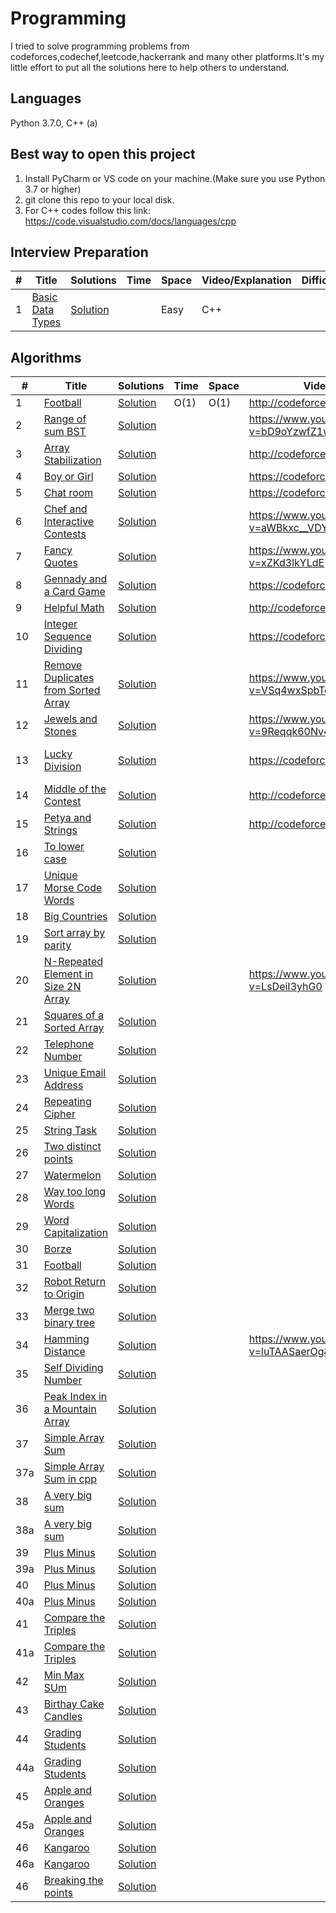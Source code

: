 # Programming
I tried to solve programming problems from codeforces,codechef,leetcode,hackerrank and many other platforms.It's my little effort to put all the solutions here to help others to understand.


## Languages
Python 3.7.0,
C++ (a)

## Best way to open this project

1. Install PyCharm or VS code on your machine.(Make sure you use Python 3.7 or higher)
2. git clone this repo to your local disk.
3. For C++ codes follow this link: https://code.visualstudio.com/docs/languages/cpp

## Interview Preparation
|  #  |      Title     |   Solutions   | Time          | Space         | Video/Explanation  | Difficulty  | Tag                   
|-----|----------------|---------------|---------------|---------------|--------|-------------|-------------
|1|[Basic Data Types ](https://www.hackerrank.com/challenges/c-tutorial-basic-data-types/problem)|[Solution](https://github.com/AmitHasanShuvo/Programming/blob/master/Interview%20Prep/HackerRank%20C%2B%2B/BasicDataTypes.cpp) |  | Easy | C++|

## Algorithms

|  #  |      Title     |   Solutions   | Time          | Space         | Video/Explanation  | Difficulty  | Tag                   
|-----|----------------|---------------|---------------|---------------|--------|-------------|-------------
|1|[Football](http://codeforces.com/problemset/problem/96/A)|[Solution](https://github.com/AmitHasanShuvo/Programming/blob/master/football.py) | O(1) | O(1) | http://codeforces.com/blog/entry/64130|Easy|Strings|
|2|[Range of sum BST](https://leetcode.com/problems/range-sum-of-bst/)|[Solution](https://github.com/AmitHasanShuvo/Programming/blob/master/leetcode938.py) |    |   |https://www.youtube.com/watch?v=bD9oYzwfZ1w|Easy|Tree|
|3|[Array Stabilization](http://codeforces.com/problemset/problem/1095/B)|[Solution](https://github.com/AmitHasanShuvo/Programming/blob/master/ArrayStabilization.py) |    |   |http://codeforces.com/blog/entry/64130|Easy|Implementation|
|4|[Boy or Girl](https://codeforces.com/problemset/problem/236/A)|[Solution](https://github.com/AmitHasanShuvo/Programming/blob/master/BoyOrGirl.py) |    |   |https://codeforces.com/blog/entry/5592|Easy|Brute Force|
|5|[ Chat room](https://codeforces.com/problemset/problem/58/A)|[Solution](https://github.com/AmitHasanShuvo/Programming/blob/master/ChatRoom.py) |    |   |https://codeforces.com/blog/entry/1771|Easy|Greedy|
|6|[Chef and Interactive Contests](https://www.codechef.com/problems/CHFINTRO)|[Solution](https://github.com/AmitHasanShuvo/Programming/blob/master/CodeChefDEC18N.py) |    |   |https://www.youtube.com/watch?v=aWBkxc__VDY|Easy|Implementation|
|7|[Fancy Quotes](https://www.codechef.com/JAN19A/problems/FANCY)|[Solution](https://github.com/AmitHasanShuvo/Programming/blob/master/FancyQuotes.py) |    |   |https://www.youtube.com/watch?v=xZKd3lkYLdE|Easy|Implementation|
|8|[Gennady and a Card Game](https://codeforces.com/contest/1097/problem/A)|[Solution](https://github.com/AmitHasanShuvo/Programming/blob/master/GennaddyAndCardGame.py) |    |   |https://codeforces.com/blog/entry/64310|Easy|Implementation|
|9|[Helpful Math](http://codeforces.com/problemset/problem/339/A)|[Solution](https://github.com/AmitHasanShuvo/Programming/blob/master/HelpfulMaths.py) |    |   |http://codeforces.com/blog/entry/8725|Easy|Greedy|
|10|[Integer Sequence Dividing](https://codeforces.com/contest/1102/problem/A)|[Solution](https://github.com/AmitHasanShuvo/Programming/blob/master/IntegerSequenceDividing.py) |    |   | https://codeforces.com/blog/entry/64439|Easy|Math|
|11|[ Remove Duplicates from Sorted Array](https://leetcode.com/problems/remove-duplicates-from-sorted-array/)|[Solution](https://github.com/AmitHasanShuvo/Programming/blob/master/Leetcode26.py) |    |   |https://www.youtube.com/watch?v=VSq4wxSpbTc&t=2s|Easy|Array|
|12|[Jewels and Stones](https://leetcode.com/problems/jewels-and-stones/)|[Solution](https://github.com/AmitHasanShuvo/Programming/blob/master/Leetcode771.py) |    |   |https://www.youtube.com/watch?v=9Reqqk60Nv4&t=32s|Easy|Hash Table|
|13|[Lucky Division](https://codeforces.com/contest/122/problem/A)|[Solution](https://github.com/AmitHasanShuvo/Programming/blob/master/LuckyDivision.py) |    |   |https://codeforces.com/blog/entry/2956|Easy|Brute Force,Number Theory|
|14|[Middle of the Contest](http://codeforces.com/problemset/problem/1133/A?locale=en)|[Solution](https://github.com/AmitHasanShuvo/Programming/blob/master/MiddleofTheContest.py) |    |   |http://codeforces.com/blog/entry/65807|Easy|Implementation|
|15|[Petya and Strings](https://codeforces.com/problemset/problem/112/A)|[Solution](https://github.com/AmitHasanShuvo/Programming/blob/master/PetyaAndStrings1.py) |    |   |http://codeforces.com/blog/entry/2616|Easy|Implementation|
|16|[To lower case](https://leetcode.com/problems/to-lower-case/)|[Solution](https://github.com/AmitHasanShuvo/Programming/blob/master/leetcode709.py) |    |   | |Easy|String|
|17|[Unique Morse Code Words](https://leetcode.com/problems/unique-morse-code-words/)|[Solution](https://github.com/AmitHasanShuvo/Programming/blob/master/leetcode804.py) |    |   | |Easy|Hash Table|
|18|[Big Countries](https://leetcode.com/problems/big-countries/)|[Solution](https://github.com/AmitHasanShuvo/Programming/blob/master/leetcode595.sql) |    |   | |Easy|Database|
|19|[Sort array by parity](https://leetcode.com/problems/sort-array-by-parity/)|[Solution](https://github.com/AmitHasanShuvo/Programming/blob/master/leetcode905.py) |    |   | |Easy|Array|
|20|[N-Repeated Element in Size 2N Array](https://leetcode.com/problems/n-repeated-element-in-size-2n-array/)|[Solution](https://github.com/AmitHasanShuvo/Programming/blob/master/leetcode961EASY.py) |    |   | https://www.youtube.com/watch?v=LsDeiI3yhG0|Easy|Array|
|21|[Squares of a Sorted Array](https://leetcode.com/problems/squares-of-a-sorted-array/)|[Solution](https://github.com/AmitHasanShuvo/Programming/blob/master/leetcode977.py) |    |   | |Easy|Array|
|22|[Telephone Number](https://codeforces.com/problemset/problem/1167/A)|[Solution](https://github.com/AmitHasanShuvo/Programming/blob/master/TelephoneNumber.py) |    |   | |Easy|Greedy,Bruteforce|
|23|[Unique Email Address](https://leetcode.com/problems/unique-email-addresses/)|[Solution](https://github.com/AmitHasanShuvo/Programming/blob/master/leetcode929.py) |    |   | |Easy|String|
|24|[Repeating Cipher](https://codeforces.com/problemset/problem/1095/A)|[Solution](https://github.com/AmitHasanShuvo/Programming/blob/master/RepeatingCipher.py) |    |   | |Easy|String|
|25|[String Task](https://codeforces.com/problemset/problem/118/A)|[Solution](https://github.com/AmitHasanShuvo/Programming/blob/master/StringTask.py) |    |   | |Easy|String|
|26|[Two distinct points](https://codeforces.com/problemset/problem/1108/A)|[Solution](https://github.com/AmitHasanShuvo/Programming/blob/master/TwoDistinctPoints.py) |    |   | |Easy|Implementation|
|27|[Watermelon](https://codeforces.com/problemset/problem/4/A)|[Solution](https://github.com/AmitHasanShuvo/Programming/blob/master/Watermelon2.py) |    |   | |Easy|Math|
|28|[Way too long Words](https://codeforces.com/problemset/problem/71/A)|[Solution](https://github.com/AmitHasanShuvo/Programming/blob/master/WayTooLong.py) |    |   | |Easy|String|
|29|[ Word Capitalization](https://codeforces.com/problemset/problem/281/A)|[Solution](https://github.com/AmitHasanShuvo/Programming/blob/master/WordCapitalization.py) |    |   | |Easy|String|
|30|[Borze](https://codeforces.com/problemset/problem/32/B)|[Solution](https://github.com/AmitHasanShuvo/Programming/blob/master/borze.py) |    |   | |Easy|Implementation|
|31|[Football](https://codeforces.com/problemset/problem/96/A)|[Solution](https://github.com/AmitHasanShuvo/Programming/blob/master/football.py) |    |   | |Easy|Implementation|
|32|[Robot Return to Origin](https://leetcode.com/problems/robot-return-to-origin/)|[Solution](https://github.com/AmitHasanShuvo/Programming/blob/master/leetcode657.py) |    |   | |Easy|String|
|33|[Merge two binary tree](https://leetcode.com/problems/merge-two-binary-trees/)|[Solution](https://github.com/AmitHasanShuvo/Programming/blob/master/leetcode617.py) |    |   | |Easy|Tree|
|34|[Hamming Distance](https://leetcode.com/problems/hamming-distance/)|[Solution](https://github.com/AmitHasanShuvo/Programming/blob/master/leetcode461.py) |    |   |https://www.youtube.com/watch?v=luTAASaerOg&t=755s |Easy|Bit Manipulation|
|35|[Self Dividing Number](https://leetcode.com/problems/self-dividing-numbers/)|[Solution](https://github.com/AmitHasanShuvo/Programming/blob/master/leetcode728.py) |    |   | |Easy|Math|
|36|[Peak Index in a Mountain Array](https://leetcode.com/problems/peak-index-in-a-mountain-array/)|[Solution](https://github.com/AmitHasanShuvo/Programming/blob/master/leetcode852.py) |    |   | |Easy|Binary Search|
|37|[Simple Array Sum](https://www.hackerrank.com/challenges/simple-array-sum/problem)|[Solution](https://github.com/AmitHasanShuvo/Programming/blob/master/SimpleArraySum.py) |    |   | |Easy|Algorithm|
|37a|[Simple Array Sum in cpp](https://www.hackerrank.com/challenges/simple-array-sum/problem)|[Solution](https://github.com/AmitHasanShuvo/Programming/blob/master/SimpleArraySum.cpp) |    |   | |Easy|Algorithm|
|38|[A very big sum](https://www.hackerrank.com/challenges/a-very-big-sum/problem)|[Solution](https://github.com/AmitHasanShuvo/Programming/blob/master/AVeryBigSum.py) |    |   | |Easy|Algorithm|
|38a|[A very big sum](https://www.hackerrank.com/challenges/a-very-big-sum/problem)|[Solution](https://github.com/AmitHasanShuvo/Programming/blob/master/AVeryBigSum.cpp) |    |   | |Easy|Algorithm|
|39|[Plus Minus](https://www.hackerrank.com/challenges/plus-minus/problem)|[Solution](https://github.com/AmitHasanShuvo/Programming/blob/master/PlusMinus.py) |    |   | |Easy|Algorithm|
|39a|[Plus Minus](https://www.hackerrank.com/challenges/plus-minus/problem)|[Solution](https://github.com/AmitHasanShuvo/Programming/blob/master/PlusMinus.cpp) |    |   | |Easy|Algorithm|
|40|[Plus Minus](https://www.hackerrank.com/challenges/staircase/problem)|[Solution](https://github.com/AmitHasanShuvo/Programming/blob/master/Staircase.py) |    |   | |Easy|Algorithm|
|40a|[Plus Minus](https://www.hackerrank.com/challenges/staircase/problem)|[Solution](https://github.com/AmitHasanShuvo/Programming/blob/master/Staircse.cpp) |    |   | |Easy|Algorithm|
|41|[Compare the Triples](https://www.hackerrank.com/challenges/compare-the-triplets/problem)|[Solution](https://github.com/AmitHasanShuvo/Programming/blob/master/CompareTheTriples.py) |    |   | |Easy|Algorithm|
|41a|[Compare the Triples](https://www.hackerrank.com/challenges/compare-the-triplets/problem)|[Solution](https://github.com/AmitHasanShuvo/Programming/blob/master/CompareTheTriples.cpp) |    |   | |Easy|Algorithm|
|42|[Min Max SUm](https://www.hackerrank.com/challenges/mini-max-sum/problem)|[Solution](https://github.com/AmitHasanShuvo/Programming/blob/master/MiniMaxSum.py) |    |   | |Easy|Algorithm|
|43|[Birthay Cake Candles](https://www.hackerrank.com/challenges/birthday-cake-candles/problem)|[Solution](https://github.com/AmitHasanShuvo/Programming/blob/master/BdayCakeCandles.py) |    |   | |Easy|Algorithm|
|44|[Grading Students](https://www.hackerrank.com/challenges/grading/problem)|[Solution](https://github.com/AmitHasanShuvo/Programming/blob/master/GradingStudents.py) |    |   | |Easy|Algorithm|
|44a|[Grading Students](https://www.hackerrank.com/challenges/grading/problem)|[Solution](https://github.com/AmitHasanShuvo/Programming/blob/master/GradingStudents.cpp) |    |   | |Easy|Algorithm|
|45|[Apple and Oranges](https://www.hackerrank.com/challenges/apple-and-orange/problem)|[Solution](https://github.com/AmitHasanShuvo/Programming/blob/master/AppleOrange.py) |    |   | |Easy|Algorithm|
|45a|[Apple and Oranges](https://www.hackerrank.com/challenges/grading/problem)|[Solution](https://github.com/AmitHasanShuvo/Programming/blob/master/AppleOrange.cpp) |    |   | |Easy|Algorithm|
|46|[Kangaroo](https://www.hackerrank.com/challenges/kangaroo/problem)|[Solution](https://github.com/AmitHasanShuvo/Programming/blob/master/kangaroo.py) |    |   | |Easy|Algorithm|
|46a|[Kangaroo](https://www.hackerrank.com/challenges/kangaroo/problem)|[Solution](https://github.com/AmitHasanShuvo/Programming/blob/master/kangaroo.cpp) |    |   | |Easy|Algorithm|
|46|[Breaking the points](https://www.hackerrank.com/challenges/breaking-best-and-worst-records/problem)|[Solution](https://github.com/AmitHasanShuvo/Programming/blob/master/BreakingRecords.py) |    |   | |Easy|Algorithm|

